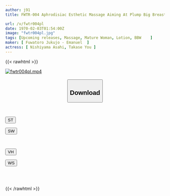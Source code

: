 ```yaml
---
author: j91
title: FWTR-004 Aphrodisiac Esthetic Massage Aiming At Plump Big Breasted Wife (2) ~ The Mature Woman Who Is Forced To Become Lewd Is Penetrated By Multiple Cocks And Awakens As A Slut!

url: /v/fwtr004pl
date: 1970-02-03T01:54:00Z
image: "fwtr004pl.jpg"
tags: [Upcoming releases, Massage, Mature Woman, Lotion, BBW	]
maker: [ Fuwatoro Jukujo - Emanuel  ]
actress: [ Nishiyama Asahi, Takase You ]
---
```



{{< rawhtml >}}

<div class="video" data-videoid="pending_link_2.html">
    <a href="javascript:;">
        <img src="/v/fwtr004pl/fwtr004pl.jpg" width="WIDTH" height="HEIGHT" alt="fwtr004pl.mp4" loading="lazy">
    </a>
</div>

<script type="text/javascript" src="https://j91.asia/asset/on-demand-pend.js"></script>

<br>
  <link rel="stylesheet" href="https://j91.asia/asset/bs5.css">
  
  <center>
  <button class="btn btn-primary" type="button" data-bs-toggle="collapse" data-bs-target=".multi-collapse" aria-expanded="false" aria-controls="multiCollapseExample1 multiCollapseExample2"><h2>Download</h2></button></center>
</p>
<div class="row">
  <div class="col">
    <div class="collapse multi-collapse" id="multiCollapseExample1">
      <div class="card card-body">
	      	      <br>
<div class="buttons">  
<p><a href="https://j91.asia/pending_link_2.html" target="_blank"><button class="btn-hover color-3"><i class="fa fa-download"></i> ST</button></a></p>
<p><a href="https://j91.asia/pending_link_2.html" target="_blank"><button class="btn-hover color-2"><i class="fa fa-download"></i> SW</button></a></p></div>
    </div>
  </div>
</div>
  <div class="col">
    <div class="collapse multi-collapse" id="multiCollapseExample2">
      <div class="card card-body">
	      <br>
<div class="buttons">
<p><a href="https://j91.asia/pending_link_2.html" target="_blank"><button class="btn-hover color-9"><i class="fa fa-download"></i> VH</button></a></p>
<p><a href="https://j91.asia/pending_link_2.html" target="_blank"><button class="btn-hover color-8"><i class="fa fa-download"></i> WS</button></a></p></div>
<br><br>
      </div>
    </div>
  </div>
</div>

{{< /rawhtml >}}